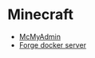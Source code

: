 # Minecraft

 * [McMyAdmin](https://hub.docker.com/r/linuxserver/mcmyadmin2)
 * [Forge docker server](https://containers.fan/posts/setup-minecraft-server-on-docker/)

